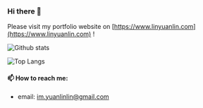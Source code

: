 ### Hi there 👋

Please visit my portfolio website on [https://www.linyuanlin.com](https://www.linyuanlin.com) !

![Github stats](https://github-readme-stats.vercel.app/api?username=ken20001207&show_icons=true&count_private=true)

![Top Langs](https://github-readme-stats.vercel.app/api/top-langs/?username=ken20001207?hide=javascript)

#### 📫 How to reach me:

- email: im.yuanlinlin@gmail.com
